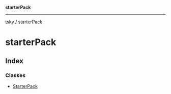 **starterPack**

***

[tsky](../index.md) / starterPack

# starterPack

## Index

### Classes

- [StarterPack](classes/StarterPack.md)
